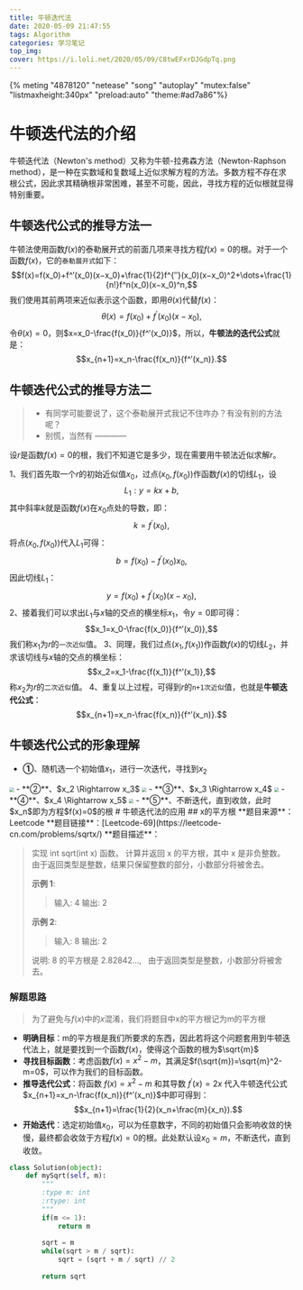 ```yaml
---
title: 牛顿迭代法
date: 2020-05-09 21:47:55
tags: Algorithm
categories: 学习笔记
top_img:
cover: https://i.loli.net/2020/05/09/C8twEFxrDJGdpTq.png
---
```


{% meting "4878120" "netease" "song" "autoplay" "mutex:false" "listmaxheight:340px" "preload:auto" "theme:#ad7a86"%}

# 牛顿迭代法的介绍
牛顿迭代法（Newton's method）又称为牛顿-拉弗森方法（Newton-Raphson method），是一种在实数域和复数域上近似求解方程的方法。多数方程不存在求根公式，因此求其精确根非常困难，甚至不可能，因此，寻找方程的近似根就显得特别重要。

## 牛顿迭代公式的推导方法一
牛顿法使用函数$f(x)$的泰勒展开式的前面几项来寻找方程$f(x)=0$的根。对于一个函数$f(x)$，它的`泰勒展开式`如下：
$$f(x)=f(x_0)+f^′(x_0)(x−x_0)+\frac{1}{2}f^{′′}(x_0)(x−x_0)^2+\dots+\frac{1}{n!}f^n(x_0)(x−x_0)^n,$$
我们使用其前两项来近似表示这个函数，即用$\theta(x)$代替$f(x)$：
$$\theta(x)=f(x_0)+f^′(x_0)(x-x_0),$$
令$\theta(x)=0$，则$x=x_0-\frac{f(x_0)}{f^′(x_0)}$，所以，**牛顿法的迭代公式**就是：
$$x_{n+1}=x_n-\frac{f(x_n)}{f^′(x_n)}.$$

## 牛顿迭代公式的推导方法二
> - 有同学可能要说了，这个泰勒展开式我记不住咋办？有没有别的方法呢？
> - 别慌，当然有 ————

设$r$是函数$f(x)=0$的根，我们不知道它是多少，现在需要用牛顿法近似求解$r$。

1、我们首先取一个$r$的初始近似值$x_0$，过点$(x_0, f(x_0))$作函数$f(x)$的切线$L_1$，设
$$L_1:y=kx+b,$$
其中斜率$k$就是函数$f(x)$在$x_0$点处的导数，即：
$$k=f^′(x_0),$$
将点$(x_0, f(x_0))$代入$L_1$可得：
$$b=f(x_0)-f^′(x_0)x_0,$$
因此切线$L_1$：
$$y=f(x_0)+f^′(x_0)(x-x_0),$$
2、接着我们可以求出$L_1$与$x$轴的交点的横坐标$x_1$，令$y=0$即可得：
$$x_1=x_0-\frac{f(x_0)}{f^′(x_0)},$$
我们称$x_1$为$r$的`一次近似`值。
3、同理，我们过点$(x_1, f(x_1))$作函数$f(x)$的切线$L_2$，并求该切线与$x$轴的交点的横坐标：
$$x_2=x_1-\frac{f(x_1)}{f^′(x_1)},$$
称$x_2$为$r$的`二次近似`值。
4、重复以上过程，可得到$r$的`n+1次近似`值，也就是**牛顿迭代公式**：
$$x_{n+1}=x_n-\frac{f(x_n)}{f^′(x_n)}.$$

## 牛顿迭代公式的形象理解
- **①**、随机选一个初始值$x_1$，进行一次迭代，寻找到$x_2$
<img src="https://i.loli.net/2020/05/10/OmWgonphEu2bqGr.png" style="zoom: 50%;" />
- **②**、$x_2 \Rightarrow x_3$
<img src="https://i.loli.net/2020/05/10/13XdITJ4CcpWato.png" style="zoom: 50%;" />
- **③**、$x_3 \Rightarrow x_4$
<img src="https://i.loli.net/2020/05/10/XThgF7VesWO1uZn.png" style="zoom: 50%;" />
- **④**、$x_4 \Rightarrow x_5$
<img src="https://i.loli.net/2020/05/10/Qe9z5TDtGgwuVF4.png" style="zoom: 50%;" />
- **⑤**、不断迭代，直到收敛，此时$x_n$即为方程$f(x)=0$的根
# 牛顿迭代法的应用
## x的平方根
**题目来源**：Leetcode
**题目链接**：[Leetcode-69](https://leetcode-cn.com/problems/sqrtx/)
**题目描述**：

> 实现 int sqrt(int x) 函数。
> 计算并返回 x 的平方根，其中 x 是非负整数。
> 由于返回类型是整数，结果只保留整数的部分，小数部分将被舍去。
>
> **示例 1**:
> 	> 输入: 4
> 	> 输出: 2
>
> **示例 2**:
> 	> 输入: 8
> 	> 输出: 2
>
> 说明: 8 的平方根是 2.82842..., 
>      由于返回类型是整数，小数部分将被舍去。

### 解题思路
> 为了避免与$f(x)$中的$x$混淆，我们将题目中x的平方根记为m的平方根

- **明确目标**：m的平方根是我们所要求的东西，因此若将这个问题套用到牛顿迭代法上，就是要找到一个函数$f(x)$，使得这个函数的根为$\sqrt{m}$
- **寻找目标函数**：考虑函数$f(x)=x^2-m$，其满足$f(\sqrt{m})=\sqrt{m}^2-m=0$，可以作为我们的目标函数。
- **推导迭代公式**：将函数 $f(x)=x^2-m$ 和其导数 $f^′(x)=2x$ 代入牛顿迭代公式$x_{n+1}=x_n-\frac{f(x_n)}{f^′(x_n)}$中即可得到：
$$x_{n+1}=\frac{1}{2}(x_n+\frac{m}{x_n}).$$
- **开始迭代**：选定初始值$x_0$，可以为任意数字，不同的初始值只会影响收敛的快慢，最终都会收敛于方程$f(x)=0$的根。此处默认设$x_0=m$，不断迭代，直到收敛。


```python
class Solution(object):
    def mySqrt(self, m):
        """
        :type m: int
        :rtype: int
        """
        if(m <= 1):
            return m
        
        sqrt = m
        while(sqrt > m / sqrt):
            sqrt = (sqrt + m / sqrt) // 2
        
        return sqrt
```